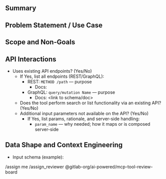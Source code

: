 <!--
Title: MCP Tool Proposal
Instructions: Replace placeholders. Keep comments as needed during drafting; remove before submission.
-->

## Summary
<!-- Briefly describe the tool, the user problem/use case, and expected outcome. -->

## Problem Statement / Use Case
<!-- Explain the purpose of the tool. What problem does it solve? Who benefits? Include concrete scenarios. -->

## Scope and Non-Goals
<!-- What this tool will cover vs. what it will not. Note any future follow-ups. -->

## API Interactions
<!-- If this tool interacts with existing APIs, document them here. -->

- Uses existing API endpoints? (Yes/No)
  - If Yes, list all endpoints (REST/GraphQL):
    - REST: `METHOD /path` — purpose
      - Docs: <link to API doc>
    - GraphQL: `query/mutation Name` — purpose
      - Docs: <link to schema/doc>
  - Does the tool perform search or list functionality via an existing API? (Yes/No)
  - Additional input parameters not available on the API? (Yes/No)
    - If Yes, list params, rationale, and server-side handling:
      - `param_name` — why needed; how it maps or is composed server-side

## Data Shape and Context Engineering
<!-- Define input/output schemas; show how you avoid context saturation (chunking, limits, metadata). -->

- Input schema (example):
<!--
```json
{
  "tool": "read_repository_files",
  "description": "Reads and retrieves the contents of multiple files from a repository, with optional filtering by line ranges or output size limits.",
  "parameters": {
    "project_path": "string",
    "files": [
      {
        "path": "string",
        "ref": "string",
        "line_start": "integer (optional)",
        "line_end": "integer (optional)",
        "max_lines": "integer (optional, default: 100)"
      }
    ],
    "include_metadata": "boolean (default: true)"
  }
}
```
-->

<!--
- Output schema (JSON example):
```json
{
  "repository_files": [
    {
      "path": "app/models/user.rb",
      "ref": "main",
      "metadata": {
        "total_lines": 450,
        "returned_lines": {
          "start": 1,
          "end": 100
        },
        "truncated": true,
        "size_bytes": 15234
      },
      "content": "First 100 lines of content here",
      "system_instruction": "File truncated. To view more content, use:\n- Lines 101-200: {\"line_start\": 101, \"line_end\": 200}\n- Lines around specific area: {\"line_start\": 250, \"line_end\": 300}\n- Remaining lines: 350 lines available"
    },
    {
      "path": "config/routes.rb",
      "ref": "main",
      "metadata": {
        "total_lines": 75,
        "returned_lines": {
          "start": 1,
          "end": 75
        },
        "truncated": false
      },
      "content": "Complete file content"
    }
  ]
}
```

- Output schema  (XML example):
```xml
<repository_files>
  <file path="app/models/user.rb" ref="main">
    <metadata>
      <total_lines>450</total_lines>
      <returned_lines start="1" end="100"/>
      <truncated>true</truncated>
      <size_bytes>15234</size_bytes>
    </metadata>
    <content>
      First 100 lines of content here
    </content>
    <system_instruction>
      File truncated. To view more content, use:
      - Lines 101-200: {"line_start": 101, "line_end": 200}
      - Lines around specific area: {"line_start": 250, "line_end": 300}
      - Remaining lines: 350 lines available
    </system_instruction>
  </file>
  <file path="config/routes.rb" ref="main">
    <metadata>
      <total_lines>75</total_lines>
      <returned_lines start="1" end="75"/>
      <truncated>false</truncated>
    </metadata>
    <content>
      Complete file content
    </content>
  </file>
</repository_files>
```
-->

<!--
Resources: 
* Context Engineering Best Practices: https://jxnl.co/writing/2025/08/27/facets-context-engineering/
* MCP vs Traditional APIs: https://auth0.com/blog/mcp-vs-api/
-->

/assign me
/assign_reviewer @gitlab-org/ai-powered/mcp-tool-review-board
